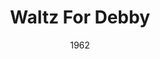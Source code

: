 ---
discogs_id: 3415732
discogs_master_id: 104369
title: Waltz For Debby
artists: ['Bill Evans Trio']
date: 1962
genre: ['Jazz']
image: Waltz For Debby-3415732.jpg
label: Riverside Records
country: US
video: https://www.youtube.com/watch?v=wCINvavqFXk
category: Jazz
---